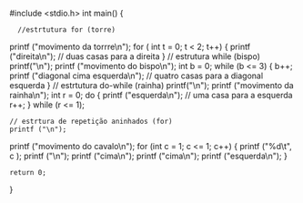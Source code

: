 #include <stdio.h>
int main() {
    
      //estrtutura for (torre)
  printf ("movimento da torrre\n");
      for ( int t = 0; t < 2; t++) {
   printf ("direita\n"); // duas casas para a direita 
 }
    // estrutura while (bispo)
    printf("\n");
  printf ("movimento do bispo\n");
         int b = 0; 
      while (b <= 3) {
       b++;
    printf ("diagonal cima esquerda\n"); // quatro casas para a diagonal esquerda 
    }
       // estrtutura do-while (rainha)
     printf("\n");
  printf ("movimento da rainha\n");
    int r = 0; 
       do {
    printf ("esquerda\n"); // uma casa para a esquerda 
           r++;
     } while (r <= 1); 
   
    // estrtura de repetição aninhados (for)
    printf ("\n");
 printf ("movimento do cavalo\n");
        for (int c = 1; c <= 1; c++) { 
           printf ("%d\t", c );
      printf ("\n");
      printf ("cima\n");
      printf ("cima\n");
      printf ("esquerda\n");
        }
    

    return 0;
}
